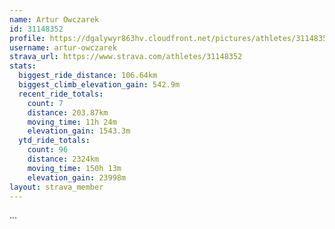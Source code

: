 ```yaml
---
name: Artur Owczarek
id: 31148352
profile: https://dgalywyr863hv.cloudfront.net/pictures/athletes/31148352/15906846/1/large.jpg
username: artur-owczarek
strava_url: https://www.strava.com/athletes/31148352
stats:
  biggest_ride_distance: 106.64km
  biggest_climb_elevation_gain: 542.9m
  recent_ride_totals:
    count: 7
    distance: 203.87km
    moving_time: 11h 24m
    elevation_gain: 1543.3m
  ytd_ride_totals:
    count: 96
    distance: 2324km
    moving_time: 150h 13m
    elevation_gain: 23998m
layout: strava_member
--- 
```

...
